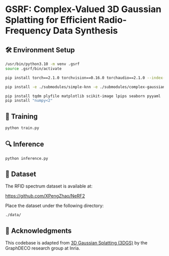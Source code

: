
# GSRF: Complex-Valued 3D Gaussian Splatting for Efficient Radio-Frequency Data Synthesis 



## 🛠️ Environment Setup

```bash
/usr/bin/python3.10 -m venv .gsrf
source .gsrf/bin/activate

pip install torch==2.1.0 torchvision==0.16.0 torchaudio==2.1.0 --index-url https://download.pytorch.org/whl/cu121

pip install -e ./submodules/simple-knn -e ./submodules/complex-gaussian-tracer

pip install tqdm plyfile matplotlib scikit-image lpips seaborn pyyaml
pip install "numpy<2"
```

## 🧪 Training

```bash
python train.py
```

## 🔍 Inference

```bash
python inference.py
```

## 📁 Dataset

The RFID spectrum dataset is available at:

https://github.com/XPengZhao/NeRF2

Place the dataset under the following directory:

```bash
./data/
```

## 📌 Acknowledgments

This codebase is adapted from [3D Gaussian Splatting (3DGS)](https://github.com/graphdeco-inria/gaussian-splatting) by the GraphDECO research group at Inria.
